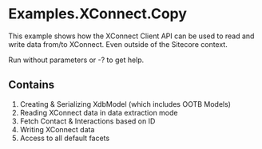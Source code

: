 ﻿# Examples.XConnect.Copy
This example shows how the XConnect Client API can be used to read and write data from/to XConnect. Even outside of the Sitecore context.

Run without parameters or -? to get help.

## Contains
1. Creating & Serializing XdbModel (which includes OOTB Models)
1. Reading XConnect data in data extraction mode
1. Fetch Contact & Interactions based on ID
1. Writing XConnect data
1. Access to all default facets